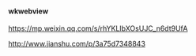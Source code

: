 #### wkwebview 

https://mp.weixin.qq.com/s/rhYKLIbXOsUJC_n6dt9UfA

http://www.jianshu.com/p/3a75d7348843

